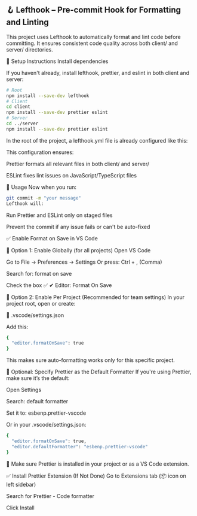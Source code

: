 ## 🪝 Lefthook – Pre-commit Hook for Formatting and Linting

This project uses Lefthook to automatically format and lint code before committing. It ensures consistent code quality across both client/ and server/ directories.

🔧 Setup Instructions
Install dependencies

If you haven't already, install lefthook, prettier, and eslint in both client and server:

```bash
# Root
npm install --save-dev lefthook
# Client
cd client
npm install --save-dev prettier eslint
# Server
cd ../server
npm install --save-dev prettier eslint
```

In the root of the project, a lefthook.yml file is already configured like this:

This configuration ensures:

Prettier formats all relevant files in both client/ and server/

ESLint fixes lint issues on JavaScript/TypeScript files

🧪 Usage
Now when you run:

```bash
git commit -m "your message"
Lefthook will:
```

Run Prettier and ESLint only on staged files

Prevent the commit if any issue fails or can't be auto-fixed

✅ Enable Format on Save in VS Code

🔧 Option 1: Enable Globally (for all projects)
Open VS Code

Go to File → Preferences → Settings
Or press: Ctrl + , (Comma)

Search for:
format on save

Check the box ✅
✔ Editor: Format On Save

🔧 Option 2: Enable Per Project (Recommended for team settings)
In your project root, open or create:

📄 .vscode/settings.json

Add this:

```bash
{
  "editor.formatOnSave": true
}
```

This makes sure auto-formatting works only for this specific project.

🧠 Optional: Specify Prettier as the Default Formatter
If you're using Prettier, make sure it’s the default:

Open Settings

Search: default formatter

Set it to: esbenp.prettier-vscode

Or in your .vscode/settings.json:

```bash
{
  "editor.formatOnSave": true,
  "editor.defaultFormatter": "esbenp.prettier-vscode"
}
```

🔁 Make sure Prettier is installed in your project or as a VS Code extension.

✅ Install Prettier Extension (If Not Done)
Go to Extensions tab (📦 icon on left sidebar)

Search for Prettier - Code formatter

Click Install
